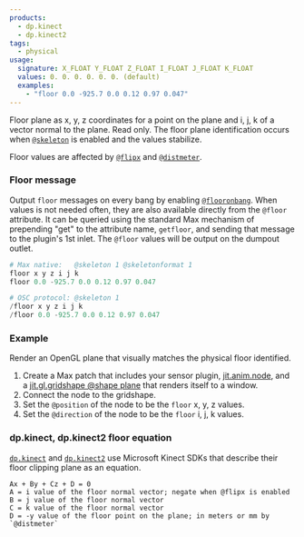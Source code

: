 ```yaml
---
products:
  - dp.kinect
  - dp.kinect2
tags:
  - physical
usage:
  signature: X_FLOAT Y_FLOAT Z_FLOAT I_FLOAT J_FLOAT K_FLOAT
  values: 0. 0. 0. 0. 0. 0. (default)
  examples:
    - "floor 0.0 -925.7 0.0 0.12 0.97 0.047"
---
```


Floor plane as x, y, z coordinates for a point on the plane
and i, j, k of a vector normal to the plane. Read only. The floor plane
identification occurs when [`@skeleton`](skeleton.md) is enabled and
the values stabilize.

Floor values are affected by [`@flipx`](flipx.md) and [`@distmeter`](distmeter.md).

### Floor message

Output `floor` messages on every bang by enabling [`@flooronbang`](flooronbang.md).
When values is not needed often, they are also available directly
from the `@floor` attribute. It can be queried using the standard Max mechanism
of prepending "get" to the attribute name, `getfloor`, and sending that message
to the plugin's 1st inlet. The `@floor` values will be output on the dumpout outlet.

```python
# Max native:   @skeleton 1 @skeletonformat 1
floor x y z i j k
floor 0.0 -925.7 0.0 0.12 0.97 0.047

# OSC protocol: @skeleton 1
/floor x y z i j k
/floor 0.0 -925.7 0.0 0.12 0.97 0.047
```

### Example

Render an OpenGL plane that visually matches the physical floor identified.

1. Create a Max patch that includes your sensor plugin,
   [jit.anim.node](https://docs.cycling74.com/max7/refpages/jit.anim.node),
   and a [jit.gl.gridshape @shape plane](https://docs.cycling74.com/max7/refpages/jit.gl.gridshape)
   that renders itself to a window.
2. Connect the node to the gridshape.
3. Set the `@position` of the node to be the `floor` x, y, z values.
4. Set the `@direction` of the node to be the `floor` i, j, k values.

### dp.kinect, dp.kinect2 floor equation

[`dp.kinect`](../dp.kinect.md) and [`dp.kinect2`](../dp.kinect2.md) use
Microsoft Kinect SDKs that describe their floor clipping plane as an equation.

```
Ax + By + Cz + D = 0
A = i value of the floor normal vector; negate when @flipx is enabled 
B = j value of the floor normal vector 
C = k value of the floor normal vector 
D = -y value of the floor point on the plane; in meters or mm by `@distmeter`
```
